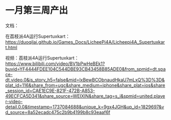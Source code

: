 # 一月第三周产出

文档：

在荔枝派4A运行Supertuxkart：https://duoqilai.github.io/Games_Docs/LicheePi4A/Licheepi4A_Supertuxkart.html



视频：荔枝派4A运行Supertuxkart：https://www.bilibili.com/video/BV1bPwHeBEk1?buvid=YF4444FDEE104C544DBE93CB43458B85ADE0&from_spmid=dt.space-dt.video.0&is_story_h5=false&mid=lxBewBCObnaudHkaU7mLxQ%3D%3D&plat_id=116&share_from=ugc&share_medium=iphone&share_plat=ios&share_session_id=CAE1EC9E-821F-472B-A853-49ECFCA5D341&share_source=WEIXIN&share_tag=s_i&spmid=united.player-video-detail.0.0&timestamp=1737084688&unique_k=9gx4JGH&up_id=1829697&vd_source=8a52ecadc475c2b9b4199b8c93eaaf6f
